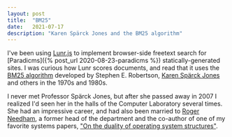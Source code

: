 ```yaml
---
layout: post
title:  "BM25"
date:   2021-07-17
description: "Karen Spärck Jones and the BM25 algorithm"
---
```


I've been using [Lunr.js](https://lunrjs.com/) to implement browser-side freetext search for [Paradicms]({% post_url 2020-08-23-paradicms %}) statically-generated sites. I was curious how Lunr scores documents, and read that it uses the [BM25 algorithm](https://en.wikipedia.org/wiki/Okapi_BM25) developed by Stephen E. Robertson, [Karen Spärck Jones](https://en.wikipedia.org/wiki/Karen_Sp%C3%A4rck_Jones) and others in the 1970s and 1980s.

I never met Professor Spärck Jones, but after she passed away in 2007 I realized I'd seen her in the halls of the Computer Laboratory several times. She had an impressive career, and had also been married to [Roger Needham](https://en.wikipedia.org/wiki/Roger_Needham), a former head of the department and the co-author of one of my favorite systems papers, ["On the duality of operating system structures"](https://dl.acm.org/doi/10.1145/850657.850658).

